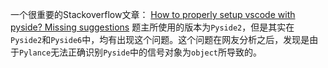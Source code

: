 一个很重要的Stackoverflow文章： [How to properly setup vscode with pyside? Missing suggestions](https://stackoverflow.com/questions/67519583/how-to-properly-setup-vscode-with-pyside-missing-suggestions)
题主所使用的版本为`Pyside2`，但是其实在`Pyside2`和`Pyside6`中，均有出现这个问题。这个问题在网友分析之后，发现是由于`Pylance`无法正确识别`Pyside`中的信号对象为`object`所导致的。
